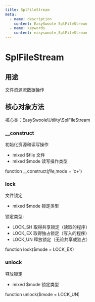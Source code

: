 ```yaml
---
title: SplFileStream
meta:
  - name: description
    content: EasySwoole SplFileStream
  - name: keywords
    content: easyswoole,SplFileStream
---
```

# SplFileStream

## 用途
文件资源流数据操作

## 核心对象方法

核心类：EasySwoole\Utility\SplFileStream

### __construct

初始化资源和读写操作

* mixed     $file       文件
* mixed     $mode       读写操作类型

function __construct($file,$mode = 'c+')

### lock

文件锁定

* mixed     $mode       锁定类型

锁定类型:

* LOCK_SH  取得共享锁定（读取的程序）
* LOCK_EX  取得独占锁定（写入的程序）
* LOCK_UN  释放锁定（无论共享或独占）

function lock($mode = LOCK_EX)

### unlock

释放锁定

* mixed     $mode       锁定类型

function unlock($mode = LOCK_UN)